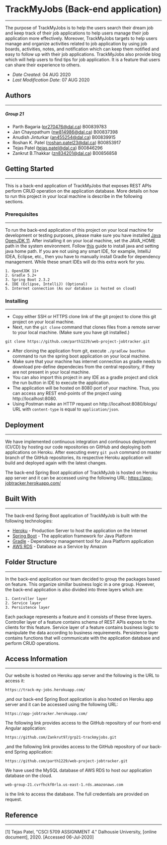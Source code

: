 
# TrackMyJobs (Back-end application)
***
The purpose of TrackMyJobs is to help the users search their dream job and keep track of their job applications to help users manage their job application more effectively. Moreover, TrackMyJobs targets to help users manage and organize activities related to job application by using job boards, activities, notes, and notification which can keep them notified and easy to follow up with their job applications. TrackMyJobs also provide blog which will help users to find tips for job application. It is a feature that users can share their experience to others. 



* *Date Created*: 04 AUG 2020
* *Last Modification Date*: 07 AUG 2020

## Authors
***
##### Group 21

* Parth Bagaria     (pr270476@dal.ca)       B00839783
* Jan Chayopathum   (nw814986@dal.ca)       B00837398
* Anudish Jinturkar (an455254@dal.ca)       B00839915
* Roshan K. Patel   (roshan.patel23@dal.ca) B00853917
* Tejas Patel       (tejas.patel@dal.ca)    B00846296
* Zankrut B.Thakkar (zn834201@dal.ca)       B00856858


## Getting Started
***
This is a back-end application of TrackMyJobs that exposes REST APIs perform CRUD operation on the application database. More details on how to run this project in your local machine is describe in the following sections.

### Prerequisites
***
To run the back-end application of this project on your local machine for development or testing purposes, please make sure you have installed [Java OpenJDK 11](https://openjdk.java.net/install/). After installing it on your local machine, set the JAVA_HOME path in the system environment. Follow [this](https://docs.oracle.com/cd/E19182-01/821-0917/inst_jdk_javahome_t/index.html) guide to install java and setting java home path. 
If you are not using any smart IDE, for example, IntelliJ IDEA, Eclipse, etc., then you have to manually install Gradle for dependency management. While these smart IDEs will do this extra work for you.
```
1. OpendJDK 11+
2. Gradle 5.2+
3. Spring Boot 2.3.2
4. IDE (Eclipse, IntelliJ) (Optional)
5. Internet connection (As our database is hosted on cloud)
```

### Installing
***
- Copy either SSH or HTTPS clone link of the git project to clone this git project on your local machine.
- Next, run the `git clone` command that clones files from a remote server to your local machine. (Make sure you have git installed.)
```
git clone https://github.com/parth1229/web-project-jobtracker.git
```
- After cloning the application from git, execute `./gradlew bootRun` command to run the spring boot application on your local machine. 
- Make sure that your machine has internet connection as gradle needs to download pre-define dependecies from the central repository, if they are not present in your local machine.
- You can also import this project in any IDE as a gradle project and click the run button in IDE to execute the application.
- The application will be hosted on 8080 port of your machine. Thus, you can access any REST end-points of the project using http://localhost:8080.
- Using Postman make an HTTP request on http://localhost:8080/blogs/ URL with `content-type` is equal to `application/json`. 

## Deployment
***
We have implemented continuous integration and continuous deployment (CI/CD) by hosting our code repositories on GitHub and deploying both applications on Heroku. After executing every `git push` command on master branch of the GitHub repositories, its respective Heroku application will build and deployed again with the latest changes.

The back-end Spring Boot application of TrackMyJob is hosted on Heroku app server and it can be accessed using the following URL:
https://app-jobtracker.herokuapp.com/

## Built With
***
The back-end Spring Boot application of TrackMyJob is built with the following technologies:
* [Heroku](https://www.heroku.com/) - Production Server to host the application on the Internet
* [Spring Boot](https://spring.io/) - The application framework for Java Platform
* [Gradle](https://gradle.org/) - Dependency management tool for Java Platform application
* [AWS RDS](https://aws.amazon.com/rds/) - Database as a Service by Amazon

## Folder Structure
***
In the back-end application our team decided to group the packages based on feature. This organize simillar business logic in a one group. However, the back-end application is also divided into three layers which are:
```
1. Controller layer
2. Service layer
3. Persistence layer
```
Each package represents a feature and it consists of these three layers. Controller layer of a feature contains schema of REST APIs expose to the clients for this feature. Service layer of a feature contains business logic to manipulate the data according to business requirements. Persistence layer contains functions that will communicate with the application database and perform CRUD operations.

## Access Information
***
Our website is hosted on Heroku app server and the following is the URL to access it:
```
https://track-my-jobs.herokuapp.com/
```
,and our back-end Spring Boot application is also hosted on Heroku app server and it can be accessed using the following URL:
```
https://app-jobtracker.herokuapp.com/
```

The following link provides access to the GitHub repository of our front-end Angular application:
```
https://github.com/Zankrut97/grp21-trackmyjobs.git
```
,and the following link provides access to the GitHub repository of our back-end Spring application:
```
https://github.com/parth1229/web-project-jobtracker.git
```
We have used the MySQL database of AWS RDS to host our application database on the cloud. 
```
web-group-21.cvrfhckf0rla.us-east-1.rds.amazonaws.com
```
is the link to access the database. The full credentials are provided on request. 

## Reference
***
[1] Tejas Patel, "CSCI 5709 ASSIGNMENT 4." Dalhousie University, [online document], 2020. [Accessed 06-Jul-2020]

